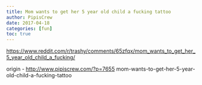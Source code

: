 ```yaml
---
title: Mom wants to get her 5 year old child a fucking tattoo
author: PipisCrew
date: 2017-04-18
categories: [fun]
toc: true
---
```


https://www.reddit.com/r/trashy/comments/65zfqx/mom_wants_to_get_her_5_year_old_child_a_fucking/

origin - http://www.pipiscrew.com/?p=7655 mom-wants-to-get-her-5-year-old-child-a-fucking-tattoo